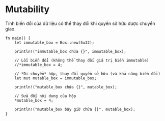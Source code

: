 # Mutability

Tính biến đổi của dữ liệu có thể thay đổi khi quyền sở hữu được chuyển giao.

```rust,editable
fn main() {
    let immutable_box = Box::new(5u32);

    println!("immutable_box chứa {}", immutable_box);

    // Lỗi biến đổi (không thể thay đổi giá trị biến immutable)
    //*immutable_box = 4;

    // *Di chuyển* hộp, thay đổi quyền sở hữu (và khả năng biến đổi)
    let mut mutable_box = immutable_box;

    println!("mutable_box chứa {}", mutable_box);

    // Sửa đổi nội dung của hộp
    *mutable_box = 4;

    println!("mutable_box bây giờ chứa {}", mutable_box);
}
```